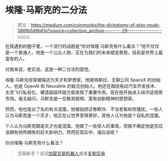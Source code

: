 # 埃隆·马斯克的二分法

> 原文：<https://medium.com/coinmonks/the-dichotomy-of-elon-musk-586fb5d9b61e?source=collection_archive---------29----------------------->

在我遇到的圈子里，一个流行的话题是“你对埃隆·马斯克有什么看法？”他不仅仅是一个普通人，他是一个公众人物，正在为我们的未来塑造景观，目前是世界上最富有的人。

对我来说，老实说，这是一种二分法的感觉。

埃隆·马斯克经常被描述为天才和梦想家。他是特斯拉、无聊公司 SpaceX 的创始人，也是 OpenAI 和 Neuralink 的联合创始人。他还在围绕电动汽车开发技术、太空飞行私有化、建造超级环路方面发挥了重要作用，现在他开始进入经济适用房市场。毫无疑问，马斯克是一位极其聪明、富有创新精神的思想家。

然而，他也是出了名的有点混蛋。他被指控证券欺诈、不当老板和性骚扰。一些人认为马斯克是一个天才，他正在让世界变得更好。其他人认为他是个自私的混蛋。

个人认为马斯克既是天才也是混蛋。他做了一些惊人的事情，但我不确定他是否应该拥有他所拥有的巨大影响力。然而在现实中，谁应该呢？

你对埃隆·马斯克有什么看法？

> 交易新手？试试[加密交易机器人](/coinmonks/crypto-trading-bot-c2ffce8acb2a)或者[复制交易](/coinmonks/top-10-crypto-copy-trading-platforms-for-beginners-d0c37c7d698c)